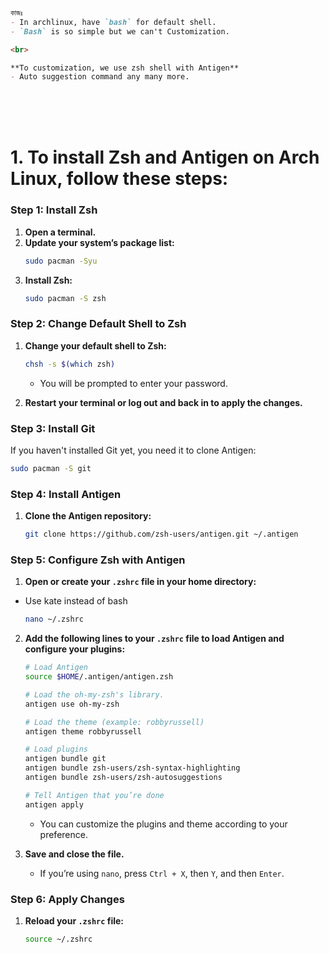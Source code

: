 <br>
<br>
<br>

```md

কাজঃ
- In archlinux, have `bash` for default shell.
- `Bash` is so simple but we can't Customization.

<br>

**To customization, we use zsh shell with Antigen**
- Auto suggestion command any many more.

```

<br>
<br>
<br>


# 1. To install Zsh and Antigen on Arch Linux, follow these steps:

### Step 1: Install Zsh
1. **Open a terminal.**
2. **Update your system’s package list:**
   ```bash
   sudo pacman -Syu
   ```
3. **Install Zsh:**
   ```bash
   sudo pacman -S zsh
   ```

### Step 2: Change Default Shell to Zsh
1. **Change your default shell to Zsh:**
   ```bash
   chsh -s $(which zsh)
   ```
   - You will be prompted to enter your password.

2. **Restart your terminal or log out and back in to apply the changes.**

### Step 3: Install Git
If you haven't installed Git yet, you need it to clone Antigen:
```bash
sudo pacman -S git
```

### Step 4: Install Antigen
1. **Clone the Antigen repository:**
   ```bash
   git clone https://github.com/zsh-users/antigen.git ~/.antigen
   ```

### Step 5: Configure Zsh with Antigen
1. **Open or create your `.zshrc` file in your home directory:**
- Use kate instead of bash
   ```bash
   nano ~/.zshrc
   ```
2. **Add the following lines to your `.zshrc` file to load Antigen and configure your plugins:**
   ```bash
   # Load Antigen
   source $HOME/.antigen/antigen.zsh

   # Load the oh-my-zsh's library.
   antigen use oh-my-zsh

   # Load the theme (example: robbyrussell)
   antigen theme robbyrussell

   # Load plugins
   antigen bundle git
   antigen bundle zsh-users/zsh-syntax-highlighting
   antigen bundle zsh-users/zsh-autosuggestions

   # Tell Antigen that you’re done
   antigen apply
   ```
   - You can customize the plugins and theme according to your preference.

3. **Save and close the file.** 
   - If you’re using `nano`, press `Ctrl + X`, then `Y`, and then `Enter`.

### Step 6: Apply Changes
1. **Reload your `.zshrc` file:**
   ```bash
   source ~/.zshrc
   ```
   